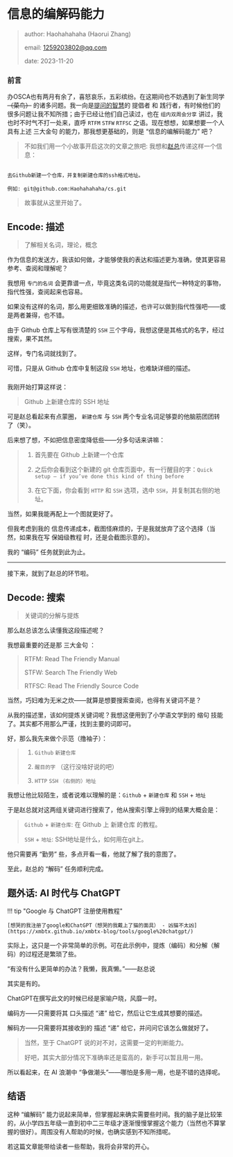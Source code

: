 # 信息的编解码能力

> author: Haohahahaha (Haorui Zhang)
>
> email: 1259203802@qq.com
>
> date: 2023-11-20

### 前言

办OSCA也有两月有余了，喜怒哀乐，五彩缤纷。在这期间也不妨遇到了新生同学 <del>（菜鸟）</del> 的诸多问题。我一向是[提问的智慧](https://github.com/ryanhanwu/How-To-Ask-Questions-The-Smart-Way/blob/master/README-zh_CN.md)的 提倡者 和 践行者，有时候他们的很多问题让我不知所措；由于已经让他们自己读过，也在 `组内双周会分享` 讲过，我也时不时气不打一处来，直呼 `RTFM` `STFW` `RTFSC` 之语。现在想想，如果想要一个人具有上述 三大金句 的能力，那我想更基础的，则是 “信息的编解码能力” 吧？

> 不如我们用一个小故事开启这次的文章之旅吧: 我想和[赵总](https://xmbtx.github.io/xmbtx-blog)传递这样一个信息：
>
```

去Github新建一个仓库，并复制新建仓库的ssh格式地址。

例如: git@github.com:Haohahahaha/cs.git

```
>
> 故事就从这里开始了。

## Encode: 描述

> 了解相关名词，理论，概念

作为信息的发送方，我该如何做，才能够使我的表达和描述更为准确，使其更容易参考、查阅和理解呢？

我想用 `专门的名词` 会更靠谱一点，毕竟这类名词的功能就是指代一种特定的事物，指代性强，查阅起来也容易。

如果没有这样的名词，那么用更细致准确的描述，也许可以做到指代性强吧——或是两者兼得，也不错。

由于 Github 仓库上写有很清楚的 `SSH` 三个字母，我想这便是其格式的名字，经过搜索，果不其然。

这样，专门名词就找到了。

可惜，只是从 Github 仓库中复制这段 `SSH` 地址，也难缺详细的描述。

<h5 id="SSH"></h5>

我刚开始打算这样说：

> Github 上新建仓库的 SSH 地址 

可是赵总看起来有点蒙圈， `新建仓库` 与 `SSH` 两个专业名词足够耍的他脑筋团团转了（笑）。

后来想了想，不如把信息密度降低些——分多句话来讲嘛：

> 1. 首先要在 Github 上新建一个仓库
>
> 2. 之后你会看到这个新建的 git 仓库页面中，有一行醒目的字：`Quick setup — if you’ve done this kind of thing before`
>
> 3. 在它下面，你会看到 `HTTP` 和 `SSH` 选项，选中 `SSH`，并复制其右侧的地址。

当然，如果我能再配上一个图就更好了。

但我考虑到我的 信息传递成本，截图怪麻烦的，于是我就放弃了这个选择（当然，如果我在写 保姆级教程 时，还是会截图示意的）。

我的 “编码”  任务就到此为止。

---

接下来，就到了赵总的环节啦。

## Decode: 搜索

> 关键词的分解与提炼

那么赵总该怎么读懂我这段描述呢？

我想最重要的还是那 三大金句 ：

> RTFM: Read The Friendly Manual
>
> STFW: Search The Friendly Web
>
> RTFSC: Read The Friendly Source Code

当然，巧妇难为无米之炊——就算是想要搜索查阅，也得有关键词不是？

从我的描述里，该如何提炼关键词呢？我想这便用到了小学语文学到的 缩句 技能了。其实都不用那么严谨，找到主要的词即可。

好，那么我先来做个示范（撸袖子）：

> 1. `Github` `新建仓库`
>
> 2. `醒目的字`  （这行没啥好说的吧）
>
> 3. `HTTP` `SSH` `（右侧的）地址`

我想让他比较陌生，或者说难以理解的是：`Github` + `新建仓库` 和 `SSH` + `地址`

于是赵总就对这两组关键词进行搜索了，他从搜索引擎上得到的结果大概会是：

> `Github` + `新建仓库`: 在 Github 上 新建仓库 的教程。
>
> `SSH` + `地址`: SSH地址是什么，如何用在git上。

他只需要再 “勤劳” 些，多点开看一看，他就了解了我的意图了。

至此，赵总的 “解码” 任务顺利完成。

## 题外话: AI 时代与 ChatGPT

!!! tip "Google 与 ChatGPT 注册使用教程"

	[想哭的我注册了google和ChatGPT（想哭的我戴上了猫的面具） - 凶猫不太凶](https://xmbtx.github.io/xmbtx-blog/tools/google%20chatgpt/)

实际上，这只是一个非常简单的示例。可在此示例中，提炼（编码）和分解（解码）的过程还是繁琐了些。

“有没有什么更简单的办法？我懒，我真懒。”——赵总说

其实是有的。

ChatGPT在撰写此文的时候已经是家喻户晓，风靡一时。

编码方——只需要将其 口头描述 “递” 给它，然后让它生成其想要的描述。

解码方——只需要将其接收到的 描述 “递” 给它，并问问它该怎么做就好了。

> 当然，至于 ChatGPT 说的对不对，这需要一定的判断能力。
>
> 好吧，其实大部分情况下准确率还是蛮高的，新手可以暂且用一用。

所以看起来，在 AI 浪潮中 “争做潮头”——哪怕是多用一用，也是不错的选择呢。

## 结语

这种 “编解码” 能力说起来简单，但掌握起来确实需要些时间。我的脑子是比较笨的，从小学四五年级一直到初中二三年级才逐渐慢慢掌握这个能力（当然也不算掌握的很好）。周围没有人帮助的时候，也确实感到不知所措呢。

若这篇文章能带给读者一些帮助，我将会非常的开心。
